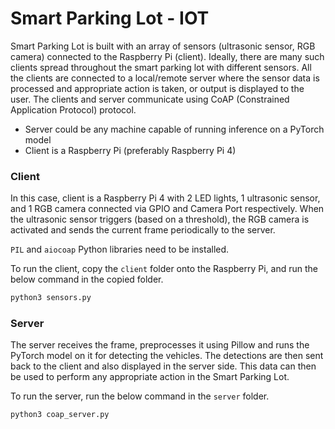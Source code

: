 # Smart Parking Lot - IOT

Smart Parking Lot is built with an array of sensors (ultrasonic sensor, RGB camera) connected to the Raspberry Pi (client). Ideally, there are many such clients spread throughout the smart parking lot with different sensors. All the clients are connected to a local/remote server where the sensor data is processed and appropriate action is taken, or output is displayed to the user. The clients and server communicate using CoAP (Constrained Application Protocol) protocol.

* Server could be any machine capable of running inference on a PyTorch model
* Client is a Raspberry Pi (preferably Raspberry Pi 4)

### Client

In this case, client is a Raspberry Pi 4 with 2 LED lights, 1 ultrasonic sensor, and 1 RGB camera connected via GPIO and Camera Port respectively. When the ultrasonic sensor triggers (based on a threshold), the RGB camera is activated and sends the current frame periodically to the server.

`PIL` and `aiocoap` Python libraries need to be installed.

To run the client, copy the `client` folder onto the Raspberry Pi, and run the below command in the copied folder.

```bash
python3 sensors.py
```

### Server

The server receives the frame, preprocesses it using Pillow and runs the PyTorch model on it for detecting the vehicles. The detections are then sent back to the client and also displayed in the server side. This data can then be used to perform any appropriate action in the Smart Parking Lot.

To run the server, run the below command in the `server` folder.

```bash
python3 coap_server.py
```
